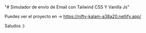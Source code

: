 "# Simulador de envío de Email con Tailwind CSS Y Vanilla Js" 

Puedes ver el proyecto en -> https://nifty-kalam-a38a20.netlify.app/

Saludos :)
